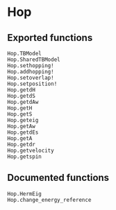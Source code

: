 # Hop

## Exported functions
```@docs
Hop.TBModel
Hop.SharedTBModel
Hop.sethopping!
Hop.addhopping!
Hop.setoverlap!
Hop.setposition!
Hop.getdH
Hop.getdS
Hop.getdAw
Hop.getH
Hop.getS
Hop.geteig
Hop.getAw
Hop.getdEs
Hop.getA
Hop.getdr
Hop.getvelocity
Hop.getspin
```

## Documented functions
```@docs
Hop.HermEig
Hop.change_energy_reference
```

